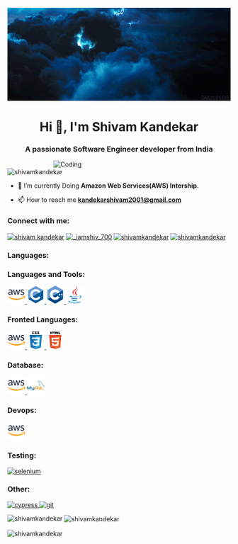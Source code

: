 ![logo](https://github.com/ShivamKandekar/ShivamKandekar/blob/main/s1.png)
<h1 align="center">Hi 👋, I'm Shivam Kandekar</h1>
<h3 align="center">A passionate Software Engineer developer from India</h3>

<img align="right" alt="Coding" width="400" src="https://media0.giphy.com/media/qgQUggAC3Pfv687qPC/giphy.gif?cid=ecf05e4784v9wn32ezeqi5n9xyq7dozx0tp49ebenw16jp18&ep=v1_gifs_search&rid=giphy.gif&ct=g">

<p align="left"> <img src="https://komarev.com/ghpvc/?username=shivamkandekar&label=Profile%20views&color=0e75b6&style=flat" alt="shivamkandekar" /> </p>

- 🌱 I’m currently Doing **Amazon Web Services(AWS) Intership.**

- 📫 How to reach me **kandekarshivam2001@gmail.com**

<h3 align="left">Connect with me:</h3>
<p align="left">
<a href="https://linkedin.com/in/shivam kandekar" target="blank"><img align="center" src="https://raw.githubusercontent.com/rahuldkjain/github-profile-readme-generator/master/src/images/icons/Social/linked-in-alt.svg" alt="shivam kandekar" height="30" width="40" /></a>
<a href="https://instagram.com/_iamshiv_700" target="blank"><img align="center" src="https://raw.githubusercontent.com/rahuldkjain/github-profile-readme-generator/master/src/images/icons/Social/instagram.svg" alt="_iamshiv_700" height="30" width="40" /></a>
<a href="https://www.codechef.com/users/shivamkandekar" target="blank"><img align="center" src="https://cdn.jsdelivr.net/npm/simple-icons@3.1.0/icons/codechef.svg" alt="shivamkandekar" height="30" width="40" /></a>
<a href="https://www.hackerrank.com/shivamkandekar" target="blank"><img align="center" src="https://raw.githubusercontent.com/rahuldkjain/github-profile-readme-generator/master/src/images/icons/Social/hackerrank.svg" alt="shivamkandekar" height="30" width="40" /></a>
</p>


<h3 align="left">Languages:</h3>
<h3 align="left">Languages and Tools:</h3>
<p align="left"> <a href="https://aws.amazon.com" target="_blank" rel="noreferrer"> <img src="https://raw.githubusercontent.com/devicons/devicon/master/icons/amazonwebservices/amazonwebservices-original-wordmark.svg" alt="aws" width="40" height="40"/> </a> <a href="https://www.cprogramming.com/" target="_blank" rel="noreferrer"> <img src="https://raw.githubusercontent.com/devicons/devicon/master/icons/c/c-original.svg" alt="c" width="40" height="40"/> </a> <a href="https://www.w3schools.com/cpp/" target="_blank" rel="noreferrer"> <img src="https://raw.githubusercontent.com/devicons/devicon/master/icons/cplusplus/cplusplus-original.svg" alt="cplusplus" width="40" height="40"/> </a> <a href="https://www.java.com" target="_blank" rel="noreferrer"> <img src="https://raw.githubusercontent.com/devicons/devicon/master/icons/java/java-original.svg" alt="java" width="40" height="40"/> </a> </p>
<h3 align="left">Fronted Languages:</h3>
<p align="left"> <a href="https://aws.amazon.com" target="_blank" rel="noreferrer"> <img src="https://raw.githubusercontent.com/devicons/devicon/master/icons/amazonwebservices/amazonwebservices-original-wordmark.svg" alt="aws" width="40" height="40"/> </a> <a href="https://www.w3schools.com/css/" target="_blank" rel="noreferrer"> <img src="https://raw.githubusercontent.com/devicons/devicon/master/icons/css3/css3-original-wordmark.svg" alt="css3" width="40" height="40"/> </a> <a href="https://www.w3.org/html/" target="_blank" rel="noreferrer"> <img src="https://raw.githubusercontent.com/devicons/devicon/master/icons/html5/html5-original-wordmark.svg" alt="html5" width="40" height="40"/> </a> </p>
<h3 align="left">Database:</h3>
<p align="left"> <a href="https://aws.amazon.com" target="_blank" rel="noreferrer"> <img src="https://raw.githubusercontent.com/devicons/devicon/master/icons/amazonwebservices/amazonwebservices-original-wordmark.svg" alt="aws" width="40" height="40"/> </a> <a href="https://www.mysql.com/" target="_blank" rel="noreferrer"> <img src="https://raw.githubusercontent.com/devicons/devicon/master/icons/mysql/mysql-original-wordmark.svg" alt="mysql" width="40" height="40"/> </a> </p>
<h3 align="left">Devops:</h3>
<p align="left"> <a href="https://aws.amazon.com" target="_blank" rel="noreferrer"> <img src="https://raw.githubusercontent.com/devicons/devicon/master/icons/amazonwebservices/amazonwebservices-original-wordmark.svg" alt="aws" width="40" height="40"/> </a> </p>
<h3 align="left">Testing:</h3>
<p align="left"> <a href="https://www.selenium.dev" target="_blank" rel="noreferrer"> <img src="https://raw.githubusercontent.com/detain/svg-logos/780f25886640cef088af994181646db2f6b1a3f8/svg/selenium-logo.svg" alt="selenium" width="40" height="40"/> </a> </p>
<h3 align="left">Other:</h3>
<p align="left"> <a href="https://www.cypress.io" target="_blank" rel="noreferrer"> <img src="https://raw.githubusercontent.com/simple-icons/simple-icons/6e46ec1fc23b60c8fd0d2f2ff46db82e16dbd75f/icons/cypress.svg" alt="cypress" width="40" height="40"/> </a> <a href="https://git-scm.com/" target="_blank" rel="noreferrer"> <img src="https://www.vectorlogo.zone/logos/git-scm/git-scm-icon.svg" alt="git" width="40" height="40"/> </a> </p>



<p><img align="left" src="https://github-readme-stats.vercel.app/api/top-langs?username=shivamkandekar&show_icons=true&locale=en&layout=compact" alt="shivamkandekar" /></p>

<p>&nbsp;<img align="center" src="https://github-readme-stats.vercel.app/api?username=shivamkandekar&show_icons=true&locale=en" alt="shivamkandekar" /></p>

<p><img align="center" src="https://github-readme-streak-stats.herokuapp.com/?user=shivamkandekar&" alt="shivamkandekar" /></p>

